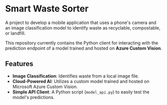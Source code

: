 # Smart Waste Sorter

A project to develop a mobile application that uses a phone's camera and an image classification model to identify waste as recyclable, compostable, or landfill.

This repository currently contains the Python client for interacting with the prediction endpoint of a model trained and hosted on **Azure Custom Vision**.

## Features

-   **Image Classification**: Identifies waste from a local image file.
-   **Cloud-Powered AI**: Utilizes a custom model trained and hosted on Microsoft Azure Custom Vision.
-   **Simple API Client**: A Python script (`model_api.py`) to easily test the model's predictions.


